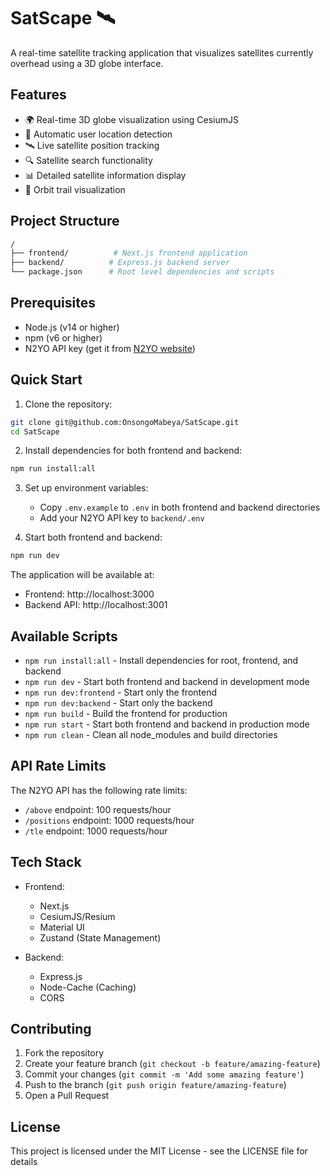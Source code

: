 # SatScape 🛰️

A real-time satellite tracking application that visualizes satellites currently overhead using a 3D globe interface.

## Features

- 🌍 Real-time 3D globe visualization using CesiumJS
- 📍 Automatic user location detection
- 🛰️ Live satellite position tracking
- 🔍 Satellite search functionality
- 📊 Detailed satellite information display
- 🌠 Orbit trail visualization

## Project Structure

```bash
/
├── frontend/          # Next.js frontend application
├── backend/          # Express.js backend server
└── package.json      # Root level dependencies and scripts
```

## Prerequisites

- Node.js (v14 or higher)
- npm (v6 or higher)
- N2YO API key (get it from [N2YO website](https://www.n2yo.com/api/))

## Quick Start

1. Clone the repository:

```bash
git clone git@github.com:OnsongoMabeya/SatScape.git
cd SatScape
```

2. Install dependencies for both frontend and backend:

```bash
npm run install:all
```

3. Set up environment variables:

   - Copy `.env.example` to `.env` in both frontend and backend directories
   - Add your N2YO API key to `backend/.env`

4. Start both frontend and backend:

```bash
npm run dev
```

The application will be available at:

- Frontend: http://localhost:3000
- Backend API: http://localhost:3001

## Available Scripts

- `npm run install:all` - Install dependencies for root, frontend, and backend
- `npm run dev` - Start both frontend and backend in development mode
- `npm run dev:frontend` - Start only the frontend
- `npm run dev:backend` - Start only the backend
- `npm run build` - Build the frontend for production
- `npm run start` - Start both frontend and backend in production mode
- `npm run clean` - Clean all node_modules and build directories

## API Rate Limits

The N2YO API has the following rate limits:

- `/above` endpoint: 100 requests/hour
- `/positions` endpoint: 1000 requests/hour
- `/tle` endpoint: 1000 requests/hour

## Tech Stack

- Frontend:
  - Next.js
  - CesiumJS/Resium
  - Material UI
  - Zustand (State Management)

- Backend:
  - Express.js
  - Node-Cache (Caching)
  - CORS

## Contributing

1. Fork the repository
2. Create your feature branch (`git checkout -b feature/amazing-feature`)
3. Commit your changes (`git commit -m 'Add some amazing feature'`)
4. Push to the branch (`git push origin feature/amazing-feature`)
5. Open a Pull Request

## License

This project is licensed under the MIT License - see the LICENSE file for details
